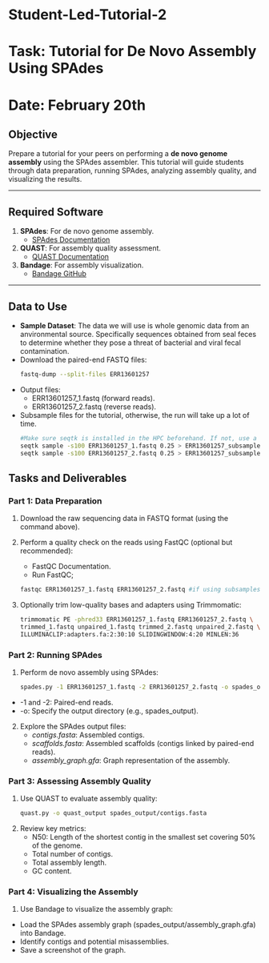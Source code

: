 # Student-Led-Tutorial-2
# Task: Tutorial for De Novo Assembly Using SPAdes
# Date: February 20th

## **Objective**
Prepare a tutorial for your peers on performing a **de novo genome assembly** using the SPAdes assembler. This tutorial will guide students through data preparation, running SPAdes, analyzing assembly quality, and visualizing the results.

---

## **Required Software**
1. **SPAdes**: For de novo genome assembly.
   - [SPAdes Documentation](https://cab.spbu.ru/software/spades/)
2. **QUAST**: For assembly quality assessment.
   - [QUAST Documentation](https://quast.sourceforge.net/quast)
3. **Bandage**: For assembly visualization.
   - [Bandage GitHub](https://github.com/rrwick/Bandage)

---

## **Data to Use**
- **Sample Dataset**: The data we will use is whole genomic data from an anvironmental source. Specifically sequences obtained from seal feces to determine whether they pose a threat of bacterial and viral fecal contamination. 
- Download the paired-end FASTQ files:
  ```bash
  fastq-dump --split-files ERR13601257

- Output files:
   - ERR13601257_1.fastq (forward reads).
   - ERR13601257_2.fastq (reverse reads).
- Subsample files for the tutorial, otherwise, the run will take up a lot of time.
  ```bash
  #Make sure seqtk is installed in the HPC beforehand. If not, use a conda environment.
  seqtk sample -s100 ERR13601257_1.fastq 0.25 > ERR13601257_subsampled_1.fastq   #Samples 25% of reads in file
  seqtk sample -s100 ERR13601257_2.fastq 0.25 > ERR13601257_subsampled_2.fastq   #Samples 25% of reads in file


## **Tasks and Deliverables**
### **Part 1: Data Preparation**
1. Download the raw sequencing data in FASTQ format (using the command above).
2. Perform a quality check on the reads using FastQC (optional but recommended):
   - FastQC Documentation.
   - Run FastQC;

   ```bash
   fastqc ERR13601257_1.fastq ERR13601257_2.fastq #if using subsamples, replace file names accordingly.

3. Optionally trim low-quality bases and adapters using Trimmomatic:
   ```bash
   trimmomatic PE -phred33 ERR13601257_1.fastq ERR13601257_2.fastq \
   trimmed_1.fastq unpaired_1.fastq trimmed_2.fastq unpaired_2.fastq \
   ILLUMINACLIP:adapters.fa:2:30:10 SLIDINGWINDOW:4:20 MINLEN:36

### **Part 2: Running SPAdes**
1. Perform de novo assembly using SPAdes:
   ```bash
   spades.py -1 ERR13601257_1.fastq -2 ERR13601257_2.fastq -o spades_output
- -1 and -2: Paired-end reads.
- -o: Specify the output directory (e.g., spades_output).
2. Explore the SPAdes output files:
   - *contigs.fasta*: Assembled contigs.
   - *scaffolds.fasta*: Assembled scaffolds (contigs linked by paired-end reads).
   - *assembly_graph.gfa*: Graph representation of the assembly.

### **Part 3: Assessing Assembly Quality**

1. Use QUAST to evaluate assembly quality:
   ```bash
   quast.py -o quast_output spades_output/contigs.fasta

2. Review key metrics:
   - N50: Length of the shortest contig in the smallest set covering 50% of the genome.
   - Total number of contigs.
   - Total assembly length.
   - GC content.

### **Part 4: Visualizing the Assembly**
1. Use Bandage to visualize the assembly graph:
- Load the SPAdes assembly graph (spades_output/assembly_graph.gfa) into Bandage.
- Identify contigs and potential misassemblies.
- Save a screenshot of the graph.
